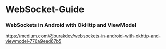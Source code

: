 # WebSocket-Guide

### WebSockets in Android with OkHttp and ViewModel
https://medium.com/@burakdev/websockets-in-android-with-okhttp-and-viewmodel-776a9eed67b5
